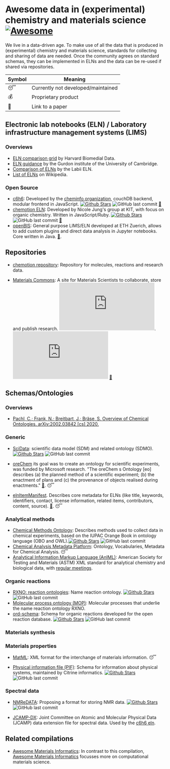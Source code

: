 # Awesome data in (experimental) chemistry and materials science [![Awesome](https://cdn.rawgit.com/sindresorhus/awesome/d7305f38d29fed78fa85652e3a63e154dd8e8829/media/badge.svg)](https://github.com/sindresorhus/awesome)

We live in a data-driven age. To make use of all the data that is produced in (experimental) chemistry and materials science, standards for collecting and sharing of data are needed. Once the community agrees on standard schemas, they can be implemented in ELNs and the data can be re-used if shared via repositories.

| Symbol | Meaning                            |
| ------ | ---------------------------------- |
| 😴     | Currently not developed/maintained |
| 💰     | Proprietary product                |
| 📄     | Link to a paper                    |

## Electronic lab notebooks (ELN) / Laboratory infrastructure management systems (LIMS)

### Overviews

- [ELN comparison grid](https://datamanagement.hms.harvard.edu/electronic-lab-notebooks) by Harvard Biomedial Data.
- [ELN guidance](https://www.gurdon.cam.ac.uk/institute-life/computing/elnguidance) by the Gurdon institute of the University of Cambridge.
- [Comparison of ELNs](https://github.com/Labii/comparison-of-best-electronic-lab-notebook) by the Labii ELN.
- [List of ELNs](https://en.wikipedia.org/wiki/List_of_electronic_laboratory_notebook_software_packages) on Wikipedia.

### Open Source

- [c6h6](https://www.c6h6.org/): Developed by the [cheminfo organization](https://github.com/cheminfo), couchDB backend, modular frontend in JavaScript. [![Github Stars](https://img.shields.io/github/stars/cheminfo/roc-eln-docker?style=social)](https://github.com/cheminfo/roc-eln-docker) ![GitHub last commit](https://img.shields.io/github/last-commit/cheminfo/roc-eln-docker?style=social) [📄](https://onlinelibrary.wiley.com/doi/abs/10.1002/mrc.4669)
- [chemotion ELN](https://github.com/ComPlat/chemotion_ELN): Developed by Nicole Jung's group at KIT, with focus on organic chemistry. Written in JavaScript/Ruby. [![Github Stars](https://img.shields.io/github/stars/ComPlat/chemotion_ELN?style=social)](https://github.com/ComPlat/chemotion_ELN) ![GitHub last commit](https://img.shields.io/github/last-commit/ComPlat/chemotion_ELN?style=social) [📄](https://www.ncbi.nlm.nih.gov/pmc/articles/PMC5612905/pdf/13321_2017_Article_240.pdf)
- [openBIS](https://openbis.ch/): General purpose LIMS/ELN developed at ETH Zuerich, allows to add custom plugins and direct data analysis in Jupyter notebooks. Core written in Java. [📄](https://academic.oup.com/bioinformatics/article/32/4/638/1743839).

## Repositories

- [chemotion repository](https://www.chemotion-repository.net/welcome): Repository for molecules, reactions and research data.

- [Materials Commons](https://github.com/materials-commons/materialscommons.org): A site for Materials Scientists to collaborate, store and publish research. [![Github Stars](https://img.shields.io/github/stars/materials-commons/materialscommons.org?style=social)](https://github.com/materials-commons/materialscommons.org). ![GitHub last commit](https://img.shields.io/github/last-commit/materials-commons/materialscommons.org?style=social) [📄](https://link.springer.com/article/10.1007%2Fs11837-016-1998-7)

## Schemas/Ontologies

### Overviews

- [Pachl, C.; Frank, N.; Breitbart, J.; Bräse, S. Overview of Chemical Ontologies. arXiv:2002.03842 [cs] 2020.](https://arxiv.org/pdf/2002.03842.pdf)

### Generic

- [SciData](https://github.com/stuchalk/scidata): scientific data model (SDM) and related ontology (SDMO). [![Github Stars](https://img.shields.io/github/stars/stuchalk/scidata?style=social)](https://github.com/stuchalk/scidata) ![GitHub last commit](https://img.shields.io/github/last-commit/stuchalk/scidata?style=social)

- [oreChem](https://www.openarchives.org/oreChem/2010/05/24-orechem-ns) its goal was to create an ontology for scientific experiments, was funded by Microsoft research. "The oreChem s Ontology [eo] describes (a) the planned method of a scientific experiment; (b) the enactment of plans and (c) the provenance of objects realised during enactments." [📄](https://eprints.soton.ac.uk/179619/1/05693933.pdf). 😴

- [elnItemManifest](https://sourceforge.net/p/labtrove/code/HEAD/tree/trunk/schemas/). Describes core metadata for ELNs (like title, keywords, identifiers, contact, license information, related items, contributors, content, source). [📄](https://link.springer.com/article/10.1186/1758-2946-5-52#Sec3). 😴

### Analytical methods

- [Chemical Methods Ontology](https://github.com/rsc-ontologies/rsc-cmo): Describes methods used to collect data in chemical experiments, based on the IUPAC Orange Book in ontology language (OBO and OWL).[![Github Stars](https://img.shields.io/github/stars/rsc-ontologies/rsc-cmo?style=social)](https://github.com/rsc-ontologies/rsc-cmo) ![GitHub last commit](https://img.shields.io/github/last-commit/rsc-ontologies/rsc-cmo?style=social)
- [Chemical Analysis Metadata Platform](http://champ-project.org/): Ontology, Vocabularies, Metadata for Chemical Analysis. 😴
- [Analytical Information Markup Language (AnIML)](https://animl.org/): American Society for Testing and Materials (ASTM) XML standard for analytical chemistry and biological data, with [regular meetings](https://animl.org/meetings).

### Organic reactions

- [RXNO: reaction ontologies](https://github.com/rsc-ontologies/rxno): Name reaction ontology. [![Github Stars](https://img.shields.io/github/stars/rsc-ontologies/rxno?style=social)](https://github.com/rsc-ontologies/rxno) ![GitHub last commit](https://img.shields.io/github/last-commit/rsc-ontologies/rxno?style=social)
- [Molecular process ontology (MOP)](https://www.ebi.ac.uk/ols/ontologies/mop): Molecular processes that underlie the name reaction ontology RXNO.
- [ord-schema](https://github.com/Open-Reaction-Database/ord-schema): Schema for organic reactions developed for the open reaction database. [![Github Stars](https://img.shields.io/github/stars/Open-Reaction-Database/ord-schema?style=social)](https://github.com/Open-Reaction-Database/ord-schema) ![GitHub last commit](https://img.shields.io/github/last-commit/Open-Reaction-Database/ord-schema?style=social)

### Materials synthesis

### Materials properties

- [MatML](https://www.matml.org/): XML format for the interchange of materials information. 😴

- [Physical information file (PIF)](https://citrineinformatics.github.io/pif-documentation/index.html): Schema for information about physical systems, maintained by Citrine informatics. [![Github Stars](https://img.shields.io/github/stars/CitrineInformatics/pypif?style=social)](https://github.com/Open-Reaction-Database/ord-schema) ![GitHub last commit](https://img.shields.io/github/last-commit/CitrineInformatics/pypif?style=social)

### Spectral data

- [NMReDATA](http://nmredata.org/): Proposing a format for storing NMR data. [![Github Stars](https://img.shields.io/github/stars/NMReDATAInitiative/javatools?style=social)](https://github.com/NMReDATAInitiative/javatools) ![GitHub last commit](https://img.shields.io/github/last-commit/NMReDATAInitiative/javatools?style=social)

- [JCAMP-DX](http://www.jcamp-dx.org/): Joint Committee on Atomic and Molecular Physical Data (JCAMP) data extension file for spectral data. Used by the [c6h6 eln](https://www.c6h6.org/).

## Related compilations

- [Awesome Materials Informatics](https://github.com/tilde-lab/awesome-materials-informatics): In contrast to this compilation, [Awesome Materials Informatics](https://github.com/tilde-lab/awesome-materials-informatics) focusses more on computational materials science.
